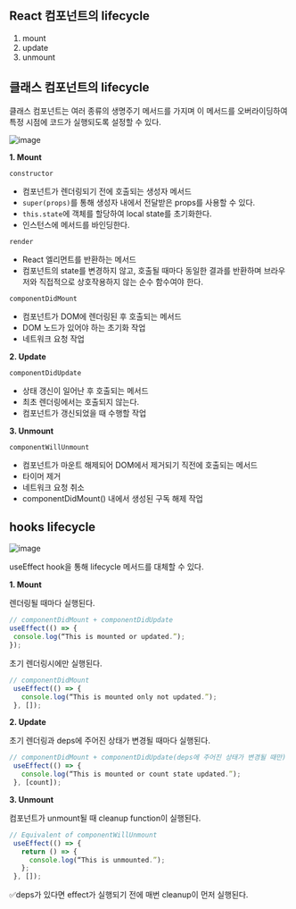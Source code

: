 ## React 컴포넌트의 lifecycle

1. mount
2. update
3. unmount

## 클래스 컴포넌트의 lifecycle

클래스 컴포넌트는 여러 종류의 생명주기 메서드를 가지며 이 메서드를 오버라이딩하여 특정 시점에 코드가 실행되도록 설정할 수 있다.

![image](https://user-images.githubusercontent.com/62097867/214280011-8bb896dd-58f2-4f78-9324-d69d0320a549.png)

**1. Mount**

`constructor`
- 컴포넌트가 렌더링되기 전에 호출되는 생성자 메서드
- `super(props)`를 통해 생성자 내에서 전달받은 props를 사용할 수 있다.
- `this.state`에 객체를 할당하여 local state를 초기화한다.
- 인스턴스에 메서드를 바인딩한다.

`render`
- React 엘리먼트를 반환하는 메서드
- 컴포넌트의 state를 변경하지 않고, 호출될 때마다 동일한 결과를 반환하며 브라우저와 직접적으로 상호작용하지 않는 순수 함수여야 한다.

`componentDidMount`
- 컴포넌트가 DOM에 렌더링된 후 호출되는 메서드
- DOM 노드가 있어야 하는 초기화 작업
- 네트워크 요청 작업

**2. Update**

`componentDidUpdate`
- 상태 갱신이 일어난 후 호출되는 메서드
- 최초 렌더링에서는 호출되지 않는다.
- 컴포넌트가 갱신되었을 때 수행할 작업

**3. Unmount**

`componentWillUnmount`
- 컴포넌트가 마운트 해제되어 DOM에서 제거되기 직전에 호출되는 메서드
- 타이머 제거
- 네트워크 요청 취소
- componentDidMount() 내에서 생성된 구독 해제 작업


## hooks lifecycle

![image](https://user-images.githubusercontent.com/62097867/214349689-289f3e0a-597e-4767-8e5b-3472919857bf.png)

useEffect hook을 통해 lifecycle 메서드를 대체할 수 있다.

**1. Mount**

렌더링될 때마다 실행된다.
```jsx
// componentDidMount + componentDidUpdate
useEffect(() => {
 console.log(“This is mounted or updated.”);
});
```

초기 렌더링시에만 실행된다.
```jsx
// componentDidMount
 useEffect(() => {
   console.log(“This is mounted only not updated.”);
 }, []);
```

**2. Update**

초기 렌더링과 deps에 주어진 상태가 변경될 때마다 실행된다.
```jsx
// componentDidMount + componentDidUpdate(deps에 주어진 상태가 변경될 때만)
 useEffect(() => {
   console.log(“This is mounted or count state updated.”);
 }, [count]);
```

**3. Unmount**

컴포넌트가 unmount될 때 cleanup function이 실행된다.
```jsx
// Equivalent of componentWillUnmount
 useEffect(() => {
   return () => {
     console.log(“This is unmounted.”);
   };
 }, []);
 ```
 
✅deps가 있다면 effect가 실행되기 전에 매번 cleanup이 먼저 실행된다. 

